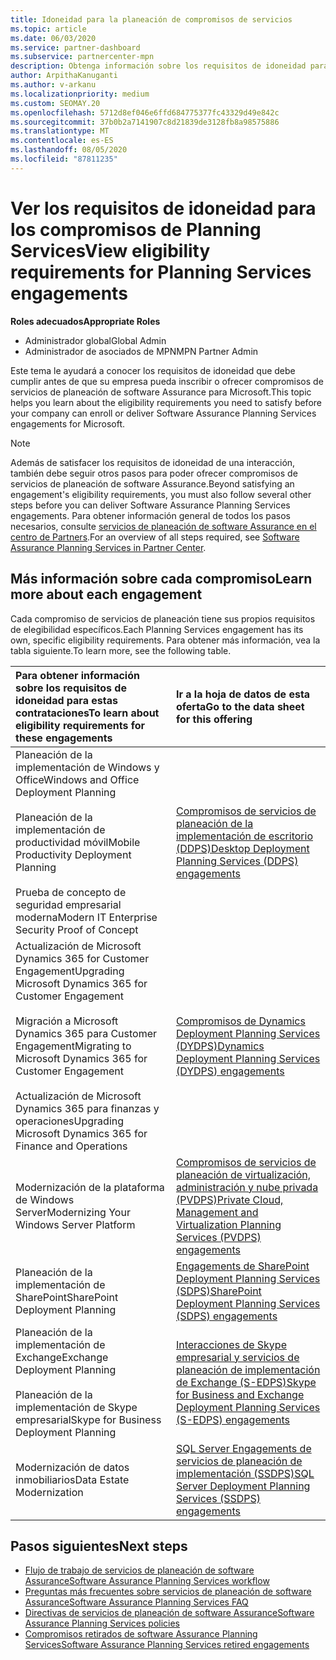 ```yaml
---
title: Idoneidad para la planeación de compromisos de servicios
ms.topic: article
ms.date: 06/03/2020
ms.service: partner-dashboard
ms.subservice: partnercenter-mpn
description: Obtenga información sobre los requisitos de idoneidad para cada compromiso de servicios de planeación de software Assurance que una empresa podría querer ofrecer a los clientes empresariales.
author: ArpithaKanuganti
ms.author: v-arkanu
ms.localizationpriority: medium
ms.custom: SEOMAY.20
ms.openlocfilehash: 5712d8ef046e6ffd684775377fc43329d49e842c
ms.sourcegitcommit: 37b0b2a7141907c8d21839de3128fb8a98575886
ms.translationtype: MT
ms.contentlocale: es-ES
ms.lasthandoff: 08/05/2020
ms.locfileid: "87811235"
---
```

# <a name="view-eligibility-requirements-for-planning-services-engagements"></a><span data-ttu-id="736b6-103">Ver los requisitos de idoneidad para los compromisos de Planning Services</span><span class="sxs-lookup"><span data-stu-id="736b6-103">View eligibility requirements for Planning Services engagements</span></span>

<span data-ttu-id="736b6-104">**Roles adecuados**</span><span class="sxs-lookup"><span data-stu-id="736b6-104">**Appropriate Roles**</span></span>

- <span data-ttu-id="736b6-105">Administrador global</span><span class="sxs-lookup"><span data-stu-id="736b6-105">Global Admin</span></span>
- <span data-ttu-id="736b6-106">Administrador de asociados de MPN</span><span class="sxs-lookup"><span data-stu-id="736b6-106">MPN Partner Admin</span></span>

<span data-ttu-id="736b6-107">Este tema le ayudará a conocer los requisitos de idoneidad que debe cumplir antes de que su empresa pueda inscribir o ofrecer compromisos de servicios de planeación de software Assurance para Microsoft.</span><span class="sxs-lookup"><span data-stu-id="736b6-107">This topic helps you learn about the eligibility requirements you need to satisfy before your company can enroll or deliver Software Assurance Planning Services engagements for Microsoft.</span></span>

>[!NOTE]
> <span data-ttu-id="736b6-108">Además de satisfacer los requisitos de idoneidad de una interacción, también debe seguir otros pasos para poder ofrecer compromisos de servicios de planeación de software Assurance.</span><span class="sxs-lookup"><span data-stu-id="736b6-108">Beyond satisfying an engagement's eligibility requirements, you must also follow several other steps before you can deliver Software Assurance Planning Services engagements.</span></span> <span data-ttu-id="736b6-109">Para obtener información general de todos los pasos necesarios, consulte [servicios de planeación de software Assurance en el centro de Partners](software-assurance-dps.md).</span><span class="sxs-lookup"><span data-stu-id="736b6-109">For an overview of all steps required, see [Software Assurance Planning Services in Partner Center](software-assurance-dps.md).</span></span>

## <a name="learn-more-about-each-engagement"></a><span data-ttu-id="736b6-110">Más información sobre cada compromiso</span><span class="sxs-lookup"><span data-stu-id="736b6-110">Learn more about each engagement</span></span>

<span data-ttu-id="736b6-111">Cada compromiso de servicios de planeación tiene sus propios requisitos de elegibilidad específicos.</span><span class="sxs-lookup"><span data-stu-id="736b6-111">Each Planning Services engagement has its own, specific eligibility requirements.</span></span> <span data-ttu-id="736b6-112">Para obtener más información, vea la tabla siguiente.</span><span class="sxs-lookup"><span data-stu-id="736b6-112">To learn more, see the following table.</span></span>

|<span data-ttu-id="736b6-113">**Para obtener información sobre los requisitos de idoneidad para estas contrataciones**</span><span class="sxs-lookup"><span data-stu-id="736b6-113">**To learn about eligibility requirements for these engagements**</span></span>   |<span data-ttu-id="736b6-114">**Ir a la hoja de datos de esta oferta**</span><span class="sxs-lookup"><span data-stu-id="736b6-114">**Go to the data sheet for this offering**</span></span>  |
|:------------------------------------|:------------------|
| <span data-ttu-id="736b6-115">Planeación de la implementación de Windows y Office</span><span class="sxs-lookup"><span data-stu-id="736b6-115">Windows and Office Deployment Planning</span></span><br/><br/> <span data-ttu-id="736b6-116">Planeación de la implementación de productividad móvil</span><span class="sxs-lookup"><span data-stu-id="736b6-116">Mobile Productivity Deployment Planning</span></span><br/><br/> <span data-ttu-id="736b6-117">Prueba de concepto de seguridad empresarial moderna</span><span class="sxs-lookup"><span data-stu-id="736b6-117">Modern IT Enterprise Security Proof of Concept</span></span> | [<span data-ttu-id="736b6-118">Compromisos de servicios de planeación de la implementación de escritorio (DDPS)</span><span class="sxs-lookup"><span data-stu-id="736b6-118">Desktop Deployment Planning Services (DDPS) engagements</span></span>](https://go.microsoft.com/fwlink/?linkid=2116072) |
| <span data-ttu-id="736b6-119">Actualización de Microsoft Dynamics 365 for Customer Engagement</span><span class="sxs-lookup"><span data-stu-id="736b6-119">Upgrading Microsoft Dynamics 365 for Customer Engagement</span></span><br/><br/> <span data-ttu-id="736b6-120">Migración a Microsoft Dynamics 365 para Customer Engagement</span><span class="sxs-lookup"><span data-stu-id="736b6-120">Migrating to Microsoft Dynamics 365 for Customer Engagement</span></span><br/><br/> <span data-ttu-id="736b6-121">Actualización de Microsoft Dynamics 365 para finanzas y operaciones</span><span class="sxs-lookup"><span data-stu-id="736b6-121">Upgrading Microsoft Dynamics 365 for Finance and Operations</span></span>  | [<span data-ttu-id="736b6-122">Compromisos de Dynamics Deployment Planning Services (DYDPS)</span><span class="sxs-lookup"><span data-stu-id="736b6-122">Dynamics Deployment Planning Services (DYDPS) engagements</span></span>](https://go.microsoft.com/fwlink/?linkid=2116073)  |
| <span data-ttu-id="736b6-123">Modernización de la plataforma de Windows Server</span><span class="sxs-lookup"><span data-stu-id="736b6-123">Modernizing Your Windows Server Platform</span></span> | [<span data-ttu-id="736b6-124">Compromisos de servicios de planeación de virtualización, administración y nube privada (PVDPS)</span><span class="sxs-lookup"><span data-stu-id="736b6-124">Private Cloud, Management and Virtualization Planning Services (PVDPS) engagements</span></span>](https://go.microsoft.com/fwlink/?linkid=2115982) |
| <span data-ttu-id="736b6-125">Planeación de la implementación de SharePoint</span><span class="sxs-lookup"><span data-stu-id="736b6-125">SharePoint Deployment Planning</span></span>   | [<span data-ttu-id="736b6-126">Engagements de SharePoint Deployment Planning Services (SDPS)</span><span class="sxs-lookup"><span data-stu-id="736b6-126">SharePoint Deployment Planning Services (SDPS) engagements</span></span>](https://go.microsoft.com/fwlink/?linkid=2116074)  |
| <span data-ttu-id="736b6-127">Planeación de la implementación de Exchange</span><span class="sxs-lookup"><span data-stu-id="736b6-127">Exchange Deployment Planning</span></span><br/><br/> <span data-ttu-id="736b6-128">Planeación de la implementación de Skype empresarial</span><span class="sxs-lookup"><span data-stu-id="736b6-128">Skype for Business Deployment Planning</span></span>  | [<span data-ttu-id="736b6-129">Interacciones de Skype empresarial y servicios de planeación de implementación de Exchange (S-EDPS)</span><span class="sxs-lookup"><span data-stu-id="736b6-129">Skype for Business and Exchange Deployment Planning Services (S-EDPS) engagements</span></span>](https://go.microsoft.com/fwlink/?linkid=2116075)  |
| <span data-ttu-id="736b6-130">Modernización de datos inmobiliarios</span><span class="sxs-lookup"><span data-stu-id="736b6-130">Data Estate Modernization</span></span>  | [<span data-ttu-id="736b6-131">SQL Server Engagements de servicios de planeación de implementación (SSDPS)</span><span class="sxs-lookup"><span data-stu-id="736b6-131">SQL Server Deployment Planning Services (SSDPS) engagements</span></span>](https://go.microsoft.com/fwlink/?linkid=2116076)  |

## <a name="next-steps"></a><span data-ttu-id="736b6-132">Pasos siguientes</span><span class="sxs-lookup"><span data-stu-id="736b6-132">Next steps</span></span>

- [<span data-ttu-id="736b6-133">Flujo de trabajo de servicios de planeación de software Assurance</span><span class="sxs-lookup"><span data-stu-id="736b6-133">Software Assurance Planning Services workflow</span></span>](https://go.microsoft.com/fwlink/?linkid=2115983)
- [<span data-ttu-id="736b6-134">Preguntas más frecuentes sobre servicios de planeación de software Assurance</span><span class="sxs-lookup"><span data-stu-id="736b6-134">Software Assurance Planning Services FAQ</span></span>](https://go.microsoft.com/fwlink/?linkid=2116077)
- [<span data-ttu-id="736b6-135">Directivas de servicios de planeación de software Assurance</span><span class="sxs-lookup"><span data-stu-id="736b6-135">Software Assurance Planning Services policies</span></span>](https://go.microsoft.com/fwlink/?linkid=2115984)
- [<span data-ttu-id="736b6-136">Compromisos retirados de software Assurance Planning Services</span><span class="sxs-lookup"><span data-stu-id="736b6-136">Software Assurance Planning Services retired engagements</span></span>](https://query.prod.cms.rt.microsoft.com/cms/api/am/binary/RE4sln9)
